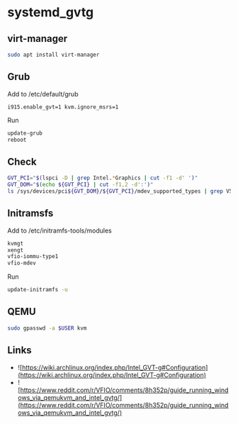 # systemd_gvtg

## virt-manager
```bash
sudo apt install virt-manager
```

## Grub
Add to /etc/default/grub
```
i915.enable_gvt=1 kvm.ignore_msrs=1
```

Run
```bash
update-grub
reboot
```

## Check
```bash
GVT_PCI="$(lspci -D | grep Intel.*Graphics | cut -f1 -d' ')"
GVT_DOM="$(echo ${GVT_PCI} | cut -f1,2 -d':')"
ls /sys/devices/pci${GVT_DOM}/${GVT_PCI}/mdev_supported_types | grep V5_4
```

## Initramsfs

Add to /etc/initramfs-tools/modules
```bash
kvmgt
xengt
vfio-iommu-type1
vfio-mdev
```

Run
```bash
update-initramfs -u
```

## QEMU
```bash
sudo gpasswd -a $USER kvm
```
## Links
* ![https://wiki.archlinux.org/index.php/Intel_GVT-g#Configuration](https://wiki.archlinux.org/index.php/Intel_GVT-g#Configuration)
* ![https://www.reddit.com/r/VFIO/comments/8h352p/guide_running_windows_via_qemukvm_and_intel_gvtg/](https://www.reddit.com/r/VFIO/comments/8h352p/guide_running_windows_via_qemukvm_and_intel_gvtg/)
